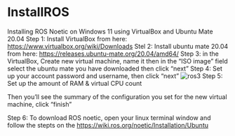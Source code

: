 # InstallROS
Installing ROS Noetic on Windows 11 using VirtualBox and Ubuntu Mate 20.04
Step 1: 
Install VirtualBox from here: https://www.virtualbox.org/wiki/Downloads 
Stel 2:
Install ubuntu mate 20.04 from here: https://releases.ubuntu-mate.org/20.04/amd64/
Step 3:
in the VirtualBox, Create new virtual machine, name it then in the “ISO image” field select the ubuntu mate you have downloaded then click “next”
Step 4:
Set up your account password and username, then click “next”
![ros3](https://github.com/user-attachments/assets/e4efba4b-5ba2-4a54-83ae-9d77f3e8636d)
Step 5:
Set up the amount of RAM & virtual CPU count

Then you’ll see the summary of the configuration you set for the new virtual machine, click “finish”

Step 6:
To download ROS noetic, open your linux terminal window and follow the stepts on the https://wiki.ros.org/noetic/Installation/Ubuntu

